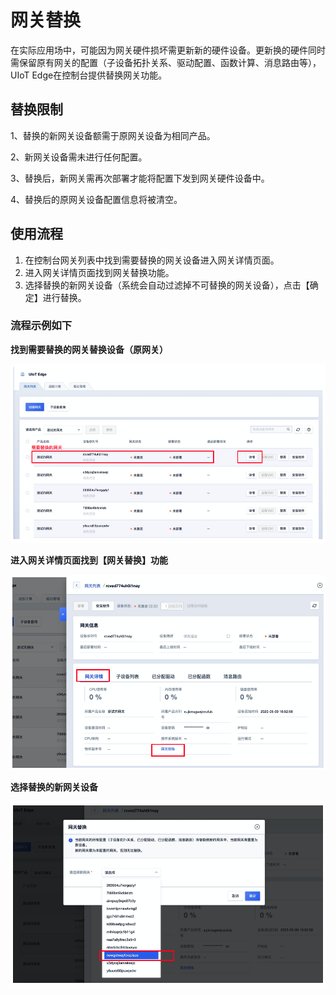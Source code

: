 # 网关替换

在实际应用场中，可能因为网关硬件损坏需更新新的硬件设备。更新换的硬件同时需保留原有网关的配置（子设备拓扑关系、驱动配置、函数计算、消息路由等），UIoT Edge在控制台提供替换网关功能。

## 替换限制

1、替换的新网关设备额需于原网关设备为相同产品。

2、新网关设备需未进行任何配置。

3、替换后，新网关需再次部署才能将配置下发到网关硬件设备中。

4、替换后的原网关设备配置信息将被清空。

## 使用流程

1. 在控制台网关列表中找到需要替换的网关设备进入网关详情页面。
2. 进入网关详情页面找到网关替换功能。
3. 选择替换的新网关设备（系统会自动过滤掉不可替换的网关设备），点击【确定】进行替换。



### 流程示例如下 

**找到需要替换的网关替换设备（原网关）** 


![使用流程](../images/网关替换-1.png)

**进入网关详情页面找到【网关替换】功能** 

![使用流程](../images/网关替换-2.png)

**选择替换的新网关设备** 

![使用流程](../images/网关替换-3.png)

